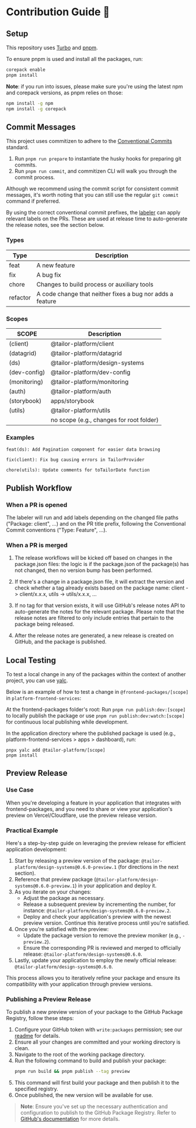 # Contribution Guide 💪

## Setup

This repository uses [Turbo](https://turbo.build/) and [pnpm](https://pnpm.io/).

To ensure pnpm is used and install all the packages, run:

```sh
corepack enable
pnpm install
```

**Note**: if you run into issues, please make sure you're using the latest npm and corepack versions, as pnpm relies on those:

```sh
npm install -g npm
npm install -g corepack
```

## Commit Messages

This project uses commitizen to adhere to the [Conventional Commits](https://www.conventionalcommits.org/en/v1.0.0/#summary) standard.

1. Run `pnpm run prepare` to instantiate the husky hooks for preparing git commits.
1. Run `pnpm run commit`, and commitizen CLI will walk you through the commit process.

Although we recommend using the commit script for consistent commit messages, it's worth noting that you can still use the regular `git commit` command if preferred.

By using the correct conventional commit prefixes, the [labeler](./.github/workflows/labeler.yml) can apply relevant labels on the PRs. These are used at release time to auto-generate the release notes, see the section below.

### Types

| Type     | Description                                               |
| -------- | --------------------------------------------------------- |
| feat     | A new feature                                             |
| fix      | A bug fix                                                 |
| chore    | Changes to build process or auxiliary tools               |
| refactor | A code change that neither fixes a bug nor adds a feature |

### Scopes

| SCOPE         | Description                              |
| ------------- | ---------------------------------------- |
| (client)      | @tailor-platform/client                  |
| (datagrid)    | @tailor-platform/datagrid                |
| (ds)          | @tailor-platform/design-systems          |
| (dev-config)  | @tailor-platform/dev-config              |
| (monitoring)  | @tailor-platform/monitoring              |
| (auth) | @tailor-platform/auth             |
| (storybook)   | apps/storybook                           |
| (utils)       | @tailor-platform/utils                   |
|               | no scope (e.g., changes for root folder) |

### Examples

```
feat(ds): Add Pagination component for easier data browsing

fix(client): Fix bug causing errors in TailorProvider

chore(utils): Update comments for toTailorDate function
```

## Publish Workflow

### When a PR is opened

The labeler will run and add labels depending on the changed file paths ("Package: client", ...) and on the PR title prefix, following the Conventional Commit conventions ("Type: Feature", ...).

### When a PR is merged

1. The release workflows will be kicked off based on changes in the package.json files: the logic is if the package.json of the package(s) has not changed, then no version bump has been performed.

1. If there's a change in a package.json file, it will extract the version and check whether a tag already exists based on the package name: client -> client/x.x.x, utils -> utils/x.x.x, ...

1. If no tag for that version exists, it will use GitHub's release notes API to auto-generate the notes for the relevant package. Please note that the release notes are filtered to only include entries that pertain to the package being released.

1. After the release notes are generated, a new release is created on GitHub, and the package is published.

## Local Testing

To test a local change in any of the packages within the context of another project, you can use [yalc](https://github.com/wclr/yalc).

Below is an example of how to test a change in `@frontend-packages/[scope]` in `platform-frontend-services`:

At the frontend-packages folder's root:
Run `pnpm run publish:dev:[scope]` to locally publish the package or use `pnpm run publish:dev:watch:[scope]` for continuous local publishing while development.

In the application directory where the published package is used (e.g., platform-frontend-services > apps > dashboard), run:

```
pnpx yalc add @tailor-platform/[scope]
pnpm install
```

## Preview Release

### Use Case

When you're developing a feature in your application that integrates with frontend-packages, and you need to share or view your application's preview on Vercel/Cloudflare, use the preview release version.

### Practical Example

Here's a step-by-step guide on leveraging the preview release for efficient application development:

1. Start by releasing a preview version of the package: `@tailor-platform/design-systems@0.6.0-preview.1` (for directions in the next section).
1. Reference that preview package (`@tailor-platform/design-systems@0.6.0-preview.1`) in your application and deploy it.
1. As you iterate on your changes:
   - Adjust the package as necessary.
   - Release a subsequent preview by incrementing the number, for instance: `@tailor-platform/design-systems@0.6.0-preview.2`.
   - Deploy and check your application's preview with the newest preview version. Continue this iterative process until you're satisfied.
1. Once you're satisfied with the preview:
   - Update the package version to remove the preview moniker (e.g., `-preview.2`).
   - Ensure the corresponding PR is reviewed and merged to officially release: `@tailor-platform/design-systems@0.6.0`.
1. Lastly, update your application to employ the newly official release: `@tailor-platform/design-systems@0.6.0`.

This process allows you to iteratively refine your package and ensure its compatibility with your application through preview versions.

### Publishing a Preview Release

To publish a new preview version of your package to the GitHub Package Registry, follow these steps:

1. Configure your GitHub token with `write:packages` permission; see our [readme](./README.md) for details.
1. Ensure all your changes are committed and your working directory is clean.
1. Navigate to the root of the working package directory.
1. Run the following command to build and publish your package:
   ```bash
   pnpm run build && pnpm publish --tag preview
   ```
1. This command will first build your package and then publish it to the specified registry.
1. Once published, the new version will be available for use.

> **Note**: Ensure you've set up the necessary authentication and configuration to publish to the GitHub Package Registry. Refer to [GitHub's documentation](https://docs.github.com/en/packages/working-with-a-github-packages-registry/working-with-the-npm-registry) for more details.
